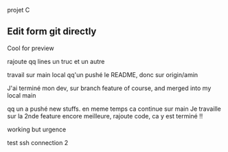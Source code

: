 projet C

## Edit form git directly
Cool for preview

rajoute qq lines
un truc
et un autre

travail sur main local
qq'un pushé le README, donc sur origin/amin

J'ai terminé mon dev, sur  branch feature of course, and merged into my local main

qq un a pushé  new stuffs. en meme temps ca continue sur main
Je travaille sur la 2nde feature encore meilleure, rajoute code, ca y est terminé !!

working but urgence

test ssh connection 2
